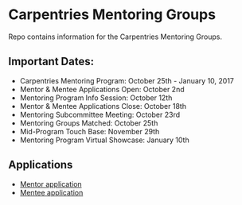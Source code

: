 # Carpentries Mentoring Groups
Repo contains information for the Carpentries Mentoring Groups.

## Important Dates:
+ Carpentries Mentoring Program: October 25th - January 10, 2017  
+ Mentor & Mentee Applications Open: October 2nd
+ Mentoring Program Info Session: October 12th      
+ Mentor & Mentee Applications Close: October 18th    
+ Mentoring Subcommittee Meeting: October 23rd
+ Mentoring Groups Matched: October 25th  
+ Mid-Program Touch Base: November 29th 
+ Mentoring Program Virtual Showcase: January 10th  

## Applications
+ [Mentor application](https://goo.gl/forms/hEkmp1GxKYXZkjBJ3)  
+ [Mentee application](https://goo.gl/forms/sSqFBgB6Uf0Bcujj1)  
